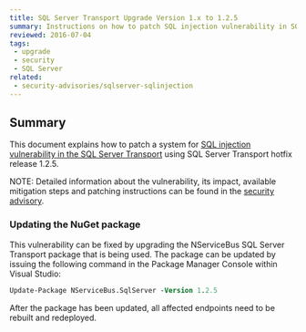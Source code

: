 ```yaml
---
title: SQL Server Transport Upgrade Version 1.x to 1.2.5
summary: Instructions on how to patch SQL injection vulnerability in SQL Server Transport version 1.x
reviewed: 2016-07-04
tags:
 - upgrade
 - security
 - SQL Server
related:
 - security-advisories/sqlserver-sqlinjection
---
```



## Summary

This document explains how to patch a system for [SQL injection vulnerability in the SQL Server Transport](https://github.com/Particular/NServiceBus.SqlServer/issues/272) using SQL Server Transport hotfix release 1.2.5.

NOTE: Detailed information about the vulnerability, its impact, available mitigation steps and patching instructions can be found in the [security advisory](/security-advisories/sqlserver-sqlinjection.md).


### Updating the NuGet package

This vulnerability can be fixed by upgrading the NServiceBus SQL Server Transport package that is being used. The package can be updated by issuing the following command in the Package Manager Console within Visual Studio:

```ps
Update-Package NServiceBus.SqlServer -Version 1.2.5
```

After the package has been updated, all affected endpoints need to be rebuilt and redeployed.